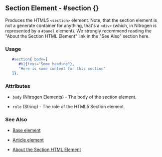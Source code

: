 

## Section Element - #section {}

  Produces the HTML5 `<section>` element. Note, that the section element is not
  a generate container for anything, that's a `<div>` (which, in Nitrogen is
  represented by a `#panel` element). We strongly recommend reading the "About
  the Section HTML Element" link in the "See Also" section here.

### Usage

```erlang
   #section{ body=[
      #h1{text="Some heading"},
      "Here is some content for this section"
   ]}.

```

### Attributes

   * `body` (Nitrogen Elements) - The body of the section element.

   * `role` (String) - The role of the HTML5 Section element.

### See Also

 *  [Base element](./base.html)

 *  [Article element](article.html)
   
 *  [About the Section HTML Element](http://html5doctor.com/http://html5doctor.com/the-section-element//)
